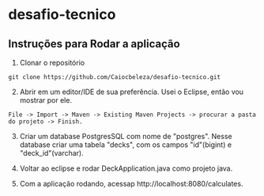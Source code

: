 # desafio-tecnico

## Instruções para Rodar a aplicação 
1. Clonar o repositório
```
git clone https://github.com/Caiocbeleza/desafio-tecnico.git
```

2. Abrir em um editor/IDE de sua preferência. Usei o Eclipse, então vou mostrar por ele.
```
File -> Import -> Maven -> Existing Maven Projects -> procurar a pasta do projeto -> Finish.

```

3. Criar um database PostgresSQL com nome de "postgres". Nesse database criar uma tabela "decks", com os campos "id"(bigint) e "deck_id"(varchar).

4. Voltar ao eclipse e rodar DeckApplication.java como projeto java.

5. Com a aplicação rodando, acessap http://localhost:8080/calculates.